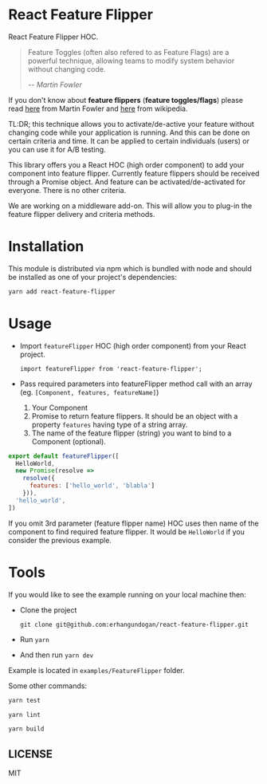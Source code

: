 React Feature Flipper
=====================

React Feature Flipper HOC.

> Feature Toggles (often also refered to as Feature Flags) are a powerful technique, allowing teams to modify system behavior without changing code.
>
> -- <cite>Martin Fowler</cite>

If you don't know about **feature flippers** (**feature toggles/flags**) please read [here](https://martinfowler.com/articles/feature-toggles.html) from Martin Fowler and [here](https://en.wikipedia.org/wiki/Feature_toggle) from wikipedia.

TL:DR; this technique allows you to activate/de-active your feature without changing code while your application is running. And this can be done on certain criteria and time. It can be applied to certain individuals (users) or you can use it for A/B testing.

This library offers you a React HOC (high order component) to add your component into feature flipper. Currently feature flippers should be received through a Promise object. And feature can be activated/de-activated for everyone. There is no other criteria. 

We are working on a middleware add-on. This will allow you to plug-in the feature flipper delivery and criteria methods.

Installation
============

This module is distributed via npm which is bundled with node and should be installed as one of your project's dependencies:

```bash
yarn add react-feature-flipper
```

Usage
=====

* Import `featureFlipper` HOC (high order component) from your React project.

  ```
  import featureFlipper from 'react-feature-flipper';
  ```

* Pass required parameters into featureFlipper method call with an array (eg. `[Component, features, featureName]`)
  1. Your Component
  2. Promise to return feature flippers. It should be an object with a property `features` having type of a string array.
  3. The name of the feature flipper (string) you want to bind to a Component (optional).

```js
export default featureFlipper([
  HelloWorld,
  new Promise(resolve => 
    resolve({
      features: ['hello_world', 'blabla']
    })),
  'hello_world',
])
```

If you omit 3rd parameter (feature flipper name) HOC uses then name of the component to find required feature flipper. It would be `HelloWorld` if you consider the previous example.

Tools
===== 

If you would like to see the example running on your local machine then:

* Clone the project

  `git clone git@github.com:erhangundogan/react-feature-flipper.git`

* Run `yarn`

* And then run `yarn dev`

Example is located in `examples/FeatureFlipper` folder.

Some other commands:

```bash
yarn test
```

```bash
yarn lint
```

```bash
yarn build
```

## LICENSE

MIT
